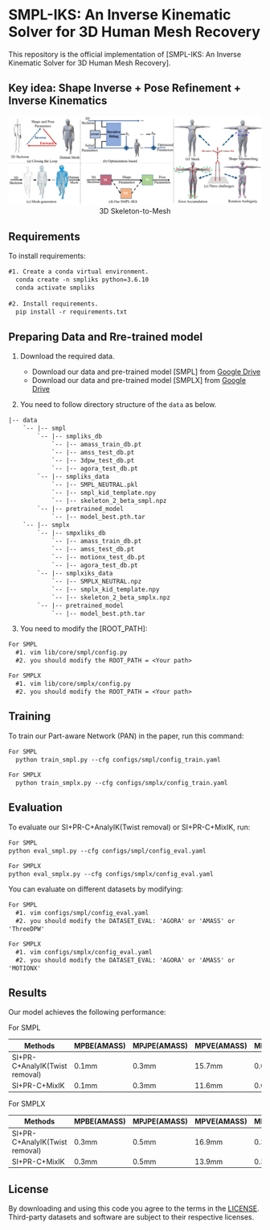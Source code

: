 # SMPL-IKS: An Inverse Kinematic Solver for 3D Human Mesh Recovery

This repository is the official implementation of [SMPL-IKS: An Inverse Kinematic Solver for 3D Human Mesh Recovery]. 

## Key idea: Shape Inverse + Pose Refinement + Inverse Kinematics

<div align="center">
    <img src="assets/smpl-iks.png", width="1200" alt><br>
    3D Skeleton-to-Mesh
</div>

## Requirements

To install requirements:

```setup
#1. Create a conda virtual environment.
  conda create -n smpliks python=3.6.10
  conda activate smpliks

#2. Install requirements.
  pip install -r requirements.txt
```

## Preparing Data and Rre-trained model
1. Download the required data.
   * Download our data and pre-trained model [SMPL] from [Google Drive](https://drive.google.com/drive/folders/1Ek2LEyOYCjqah4ZTHWSBWxsG6OTpiz-I?usp=drive_link) 
   * Download our data and pre-trained model [SMPLX] from [Google Drive](https://drive.google.com/drive/folders/1FDOP-wUYLOBLtNDfvalDnz9KjBRpxNGx?usp=drive_link)
     
   
2. You need to follow directory structure of the `data` as below.
```
|-- data
    `-- |-- smpl  
        `-- |-- smpliks_db
            `-- |-- amass_train_db.pt
            `-- |-- amss_test_db.pt
            `-- |-- 3dpw_test_db.pt
            `-- |-- agora_test_db.pt
        `-- |-- smpliks_data
            `-- |-- SMPL_NEUTRAL.pkl
            `-- |-- smpl_kid_template.npy
            `-- |-- skeleton_2_beta_smpl.npz
        `-- |-- pretrained_model
            `-- |-- model_best.pth.tar
    `-- |-- smplx  
        `-- |-- smpxliks_db
            `-- |-- amass_train_db.pt
            `-- |-- amss_test_db.pt
            `-- |-- motionx_test_db.pt
            `-- |-- agora_test_db.pt
        `-- |-- smplxiks_data
            `-- |-- SMPLX_NEUTRAL.npz
            `-- |-- smplx_kid_template.npy
            `-- |-- skeleton_2_beta_smplx.npz
        `-- |-- pretrained_model
            `-- |-- model_best.pth.tar
```
3. You need to modify the [ROOT_PATH]:
```setup
For SMPL
  #1. vim lib/core/smpl/config.py
  #2. you should modify the ROOT_PATH = <Your path>
```
```setup
For SMPLX
  #1. vim lib/core/smplx/config.py
  #2. you should modify the ROOT_PATH = <Your path>
```
## Training

To train our Part-aware Network (PAN) in the paper, run this command:

```train
For SMPL
  python train_smpl.py --cfg configs/smpl/config_train.yaml
```
```train
For SMPLX
  python train_smplx.py --cfg configs/smplx/config_train.yaml
```
## Evaluation

To evaluate our SI+PR-C+AnalyIK(Twist removal) or SI+PR-C+MixIK, run:

```eval
For SMPL
python eval_smpl.py --cfg configs/smpl/config_eval.yaml
```

```eval
For SMPLX
python eval_smplx.py --cfg configs/smplx/config_eval.yaml
```

You can evaluate on different datasets by modifying:

```eval
For SMPL
  #1. vim configs/smpl/config_eval.yaml
  #2. you should modify the DATASET_EVAL: 'AGORA' or 'AMASS' or 'ThreeDPW'
```

```eval
For SMPLX
  #1. vim configs/smplx/config_eval.yaml
  #2. you should modify the DATASET_EVAL: 'AGORA' or 'AMASS' or 'MOTIONX'
```

## Results

Our model achieves the following performance:

For SMPL

| Methods            |MPBE(AMASS)|MPJPE(AMASS)|MPVE(AMASS)|MPBE(3DPW)|MPJPE(3DPW)|MPVE(3DPW)|MPBE(AGORA)|MPJPE(AGORA)|MPVE(AGORA)|
| -------------------|-----------|------------|-----------|----------|-----------|----------|-----------|------------|-----------|
| SI+PR-C+AnalyIK(Twist removal)   |   0.1mm  |     0.3mm |    15.7mm |   0.0mm  |    0.2mm  |   14.2mm |    0.1mm  |     0.2mm  |   23.8mm  |            
| SI+PR-C+MixIK                   |   0.1mm  |     0.3mm |    11.6mm  |   0.0mm |    0.2mm  |   10.8mm |    0.1mm  |     0.2mm  |   19.4mm  |  


For SMPLX

| Methods            |MPBE(AMASS)|MPJPE(AMASS)|MPVE(AMASS)|MPBE(MOTIONX)|MPJPE(MOTIONX)|MPVE(3DPW)|MPBE(AGORA)|MPJPE(AGORA)|MPVE(AGORA)|
| -------------------|-----------|------------|-----------|----------|-----------|----------|-----------|------------|-----------|
| SI+PR-C+AnalyIK(Twist removal)     |   0.3mm   |     0.5mm  |    16.9mm |   0.3mm  |    0.5mm  |   15.6mm |    0.3mm  |     0.5mm  |   16.8mm  |            
| SI+PR-C+MixIK                     |   0.3mm   |     0.5mm  |    13.9mm  |   0.3mm  |    0.5mm  |   14.4mm |    0.3mm  |     0.5mm  |   13.9mm  |  


## License
By downloading and using this code you agree to the terms in the [LICENSE](LICENSE). Third-party datasets and software are subject to their respective licenses.

